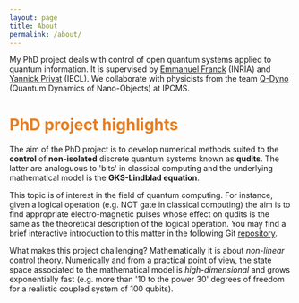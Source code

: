 ```yaml
---
layout: page
title: About
permalink: /about/
---
```


My PhD project deals with control of open quantum systems applied to quantum information. It is supervised by [Emmanuel Franck](https://irma.math.unistra.fr/~franck/index.html) (INRIA) and [Yannick Privat](https://yannick-privat.perso.math.cnrs.fr) (IECL). We collaborate with physicists from the team [Q-Dyno](https://www.ipcms.fr/en/equipe/theoretical-quantum-dynamics-of-nano-objects-dyno/) (Quantum Dynamics of Nano-Objects) at IPCMS.

# <span style="color:#e67e22"> PhD project highlights </span>

The aim of the PhD project is to develop numerical methods suited to the **control** of **non-isolated** discrete quantum systems known as **qudits**. The latter are analoguous to 'bits' in classical computing and the underlying mathematical model is the **GKS-Lindblad equation**. 

This topic is of interest in the field of quantum computing. For instance, given a logical operation (e.g. NOT gate in classical computing) the aim is to find appropriate electro-magnetic pulses whose effect on qudits is the same as the theoretical description of the logical operation.
You may find a brief interactive introduction to this matter in the following Git [repository](https://github.com/killianlutz/BlochBallAnim.jl).

What makes this project challenging? Mathematically it is about *non-linear* control theory. Numerically and from a practical point of view, the state space associated to the mathematical model is *high-dimensional* and grows exponentially fast (e.g. more than '10 to the power 30' degrees of freedom for a realistic coupled system of 100 qubits).
